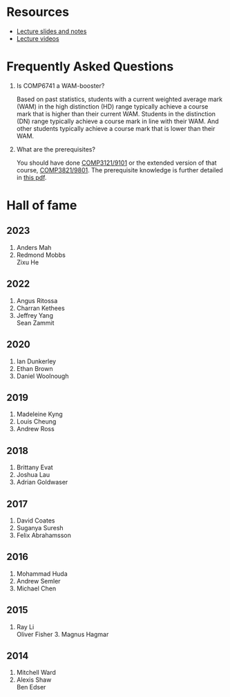 # Resources

* [Lecture slides and notes](https://github.com/serggasp/comp6741/releases)
* [Lecture videos](https://youtube.com/playlist?list=PLYIsMYyPmqvv5Hmak1dvf2ZNHdnK3zFf9&feature=shared)

# Frequently Asked Questions

1. Is COMP6741 a WAM-booster?
    
    Based on past statistics, students with a current weighted average mark (WAM) in the high distinction (HD) range typically achieve a course mark that is higher than their current WAM. Students in the distinction (DN) range typically achieve a course mark in line with their WAM. And other students typically achieve a course mark that is lower than their WAM.
    
2. What are the prerequisites?
    
    You should have done [COMP3121/9101](https://www.handbook.unsw.edu.au/undergraduate/courses/2024/COMP3121) or the extended version of that course, [COMP3821/9801](https://www.handbook.unsw.edu.au/undergraduate/courses/2024/COMP3821). The prerequisite knowledge is further detailed in [this pdf](./prereq.pdf).
    
# Hall of fame

## 2023
1. Anders Mah
2. Redmond Mobbs  
Zixu He

## 2022
1. Angus Ritossa
2. Charran Kethees
3. Jeffrey Yang  
Sean Zammit

## 2020
1. Ian Dunkerley
2. Ethan Brown
3. Daniel Woolnough

## 2019
1. Madeleine Kyng
2. Louis Cheung
3. Andrew Ross

## 2018
1. Brittany Evat
2. Joshua Lau
3. Adrian Goldwaser

## 2017
1. David Coates
2. Suganya Suresh
3. Felix Abrahamsson

## 2016
1. Mohammad Huda
2. Andrew Semler
3. Michael Chen

## 2015
1. Ray Li  
Oliver Fisher
3\. Magnus Hagmar

## 2014
1. Mitchell Ward
2. Alexis Shaw  
Ben Edser
